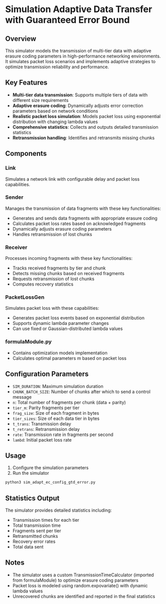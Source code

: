 # Simulation Adaptive Data Transfer with Guaranteed Error Bound

## Overview
This simulator models the transmission of multi-tier data with adaptive erasure coding parameters in high-performance networking environments. It simulates packet loss scenarios and implements adaptive strategies to optimize transmission reliability and performance.

## Key Features
- **Multi-tier data transmission**: Supports multiple tiers of data with different size requirements
- **Adaptive erasure coding**: Dynamically adjusts error correction parameters based on network conditions
- **Realistic packet loss simulation**: Models packet loss using exponential distribution with changing lambda values
- **Comprehensive statistics**: Collects and outputs detailed transmission statistics
- **Retransmission handling**: Identifies and retransmits missing chunks

## Components

### Link
Simulates a network link with configurable delay and packet loss capabilities.

### Sender
Manages the transmission of data fragments with these key functionalities:
- Generates and sends data fragments with appropriate erasure coding
- Calculates packet loss rates based on acknowledged fragments
- Dynamically adjusts erasure coding parameters
- Handles retransmission of lost chunks

### Receiver
Processes incoming fragments with these key functionalities:
- Tracks received fragments by tier and chunk
- Detects missing chunks based on received fragments
- Requests retransmission of lost chunks
- Computes recovery statistics

### PacketLossGen
Simulates packet loss with these capabilities:
- Generates packet loss events based on exponential distribution
- Supports dynamic lambda parameter changes
- Can use fixed or Gaussian-distributed lambda values

### formulaModule.py
- Contains optimization models implementation
- Calculates optimal parameters m based on packet loss

## Configuration Parameters
- `SIM_DURATION`: Maximum simulation duration
- `CHUNK_BATCH_SIZE`: Number of chunks after which to send a control message
- `n`: Total number of fragments per chunk (data + parity)
- `tier_m`: Parity fragments per tier
- `frag_size`: Size of each fragment in bytes
- `tier_sizes`: Size of each data tier in bytes
- `t_trans`: Transmission delay
- `t_retrans`: Retransmission delay
- `rate`: Transmission rate in fragments per second
- `lambd`: Initial packet loss rate

## Usage
1. Configure the simulation parameters
2. Run the simulator

```bash
python3 sim_adapt_ec_config_gtd_error.py
```

## Statistics Output
The simulator provides detailed statistics including:
- Transmission times for each tier
- Total transmission time
- Fragments sent per tier
- Retransmitted chunks
- Recovery error rates
- Total data sent


## Notes
- The simulator uses a custom TransmissionTimeCalculator (imported from formulaModule) to optimize erasure coding parameters
- Packet loss is modeled using random.expovariate() with dynamic lambda values
- Unrecovered chunks are identified and reported in the final statistics
